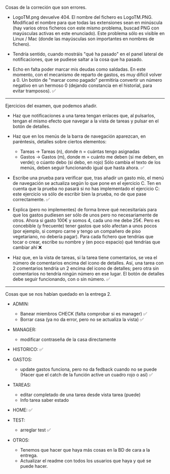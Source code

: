 Cosas de la correción que son errores.

* LogoTM.png devuelve 404. El nombre del fichero es LogoTM.PNG. Modificad el nombre para que todas las extensiones sean en minúscula (hay varios otros ficheros con este mismo problema, buscad PNG con mayúsculas activas en este enunciado). Este problema sólo es visible en Linux / Mac (donde las mayúsculas son importantes en nombres de fichero).

* Tendría sentido, cuando mostráis "qué ha pasado" en el panel lateral de notificaciones, que se pudiese saltar a la cosa que ha pasado.

* Echo en falta poder marcar mis deudas como saldadas. En este momento, con el mecanismo de reparto de gastos, es muy difícil volver a 0. Un botón de "marcar como pagado" permitiría convertir un número negativo en un hermoso 0 (dejando constancia en el historial, para evitar tramposos). ✅

-----------------------------------------------------------------------------------

Ejercicios del examen, que podemos añadir.

- Haz que notificaciones a una tarea tengan enlaces que, al pulsarlos, tengan el mismo efecto que navegar a la vista de tareas y pulsar en el botón de detalles.

- Haz que en los menús de la barra de navegación aparezcan, en paréntesis, detalles sobre ciertos elementos:
    - Tareas -> Tareas (n), donde n = cuántas tengo asignadas
    - Gastos -> Gastos (m), donde m = cuánto me deben (si me deben, en verde); o cúanto debo (si debo, en rojo)
Sólo cambia el texto de los menús, deben seguir funcionando igual que hasta ahora. ✅

- Escribe una prueba para verificar que, tras añadir un gasto mío, el menú de navegación se actualiza según lo que pone en el ejercicio C. Ten en cuenta que la prueba no pasará si no has implementado el ejercicio C: este ejercicio va sólo de escribir bien la prueba, no de que pase correctamente. ✅

- Explica (pero no implementes) de forma breve qué necesitaríais para que los gastos pudiesen ser sólo de unos pero no necesariamente de otros. Ahora si gasto 100€ y somos 4, cada uno me debe 25€. Pero es concebible (y frecuente) tener gastos que sólo afectan a unos pocos (por ejemplo, si compro carne y tengo un compañero de piso vegetariano, no debería pagar). Para cada fichero que tendrías que tocar o crear, escribe su nombre y (en poco espacio) qué tendrías que cambiar ahí ❌

- Haz que, en la vista de tareas, si la tarea tiene comentarios, se vea el número de comentarios encima del icono de detalles. Así, una tarea con 2 comentarios tendría un 2 encima del icono de detalles; pero otra sin comentarios no tendría ningún número en ese lugar. El botón de detalles debe seguir funcionando, con o sin número. ✅

-----------------------------------------------------------------------------------

Cosas que se nos habían quedado en la entrega 2.

- ADMIN:
    - Banear miembros CHECK (falta comprobar si es manager) ✅
    - Borrar casa (ya no da error, pero no se actualiza la vista) ✅

- MANAGER:
    - modificar contraseña de la casa directamente

- HISTORICO: ✅

- GASTOS:
    - update gastos funciona, pero  no da fedback cuando no se puede (Hacer que el catch de la función active un cuadro rojo o así) ✅

- TAREAS:
    - editar completado de una tarea desde vista tarea (puede)
    - Info tarea saber estado

- HOME: ✅

- TEST:
    - arreglar test ✅

- OTROS:
    - Tenemos que hacer que haya más cosas en la BD de cara a la entrega.
    - Actualizar el readme con todos los usuarios que haya y qué se puede hacer.